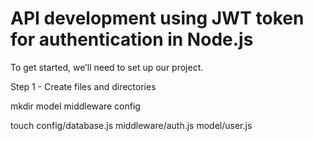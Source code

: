 # API development using JWT token for authentication in Node.js

To get started, we’ll need to set up our project.


Step 1 - Create files and directories

  mkdir model middleware config

  touch config/database.js middleware/auth.js model/user.js
